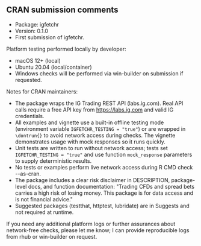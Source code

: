 ## CRAN submission comments

- Package: igfetchr
- Version: 0.1.0
- First submission of igfetchr.

Platform testing performed locally by developer:
- macOS 12+ (local)
- Ubuntu 20.04 (local/container)
- Windows checks will be performed via win-builder on submission if requested.

Notes for CRAN maintainers:
- The package wraps the IG Trading REST API (labs.ig.com). Real API calls require a free API key from https://labs.ig.com and valid IG credentials.
- All examples and vignette use a built-in offline testing mode (environment variable `IGFETCHR_TESTING = "true"`) or are wrapped in `\dontrun{}` to avoid network access during checks. The vignette demonstrates usage with mock responses so it runs quickly.
- Unit tests are written to run without network access; tests set `IGFETCHR_TESTING = "true"` and use function `mock_response` parameters to supply deterministic results.
- No tests or examples perform live network access during R CMD check --as-cran.
- The package includes a clear risk disclaimer in DESCRIPTION, package-level docs, and function documentation: "Trading CFDs and spread bets carries a high risk of losing money. This package is for data access and is not financial advice."
- Suggested packages (testthat, httptest, lubridate) are in Suggests and not required at runtime.

If you need any additional platform logs or further assurances about network-free checks, please let me know; I can provide reproducible logs from rhub or win-builder on request.
